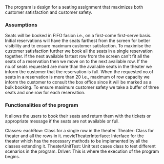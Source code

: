 The program is design for a seating assignment that maximizes both customer satisfaction and customer safety.

<h3>Assumptions</h3>
Seats will be booked in FIFO fasion i.e., on a first-come first-serve basis.
Initial reservations will have the seats farthest from the screen for better visibility and to ensure maximum customer satisfaction.
To maximise the customer satisfaction further we book all the seats in a single reservation together.
If the next available fartest row from the screen can't fit all the seats of a reservation then we move on to the next available row.
If the no.of seats requested are more than the available seats in the theater we inform the customer that the reservation is full.
When the requested no.of seats in a reservation is more than 20 i.e., maximum of row capacity we inform the customer to consult the box office since it will be marked as a bulk booking.
To ensure maximum customer safety we take a buffer of three seats and one row for each reservation.

<h3>Functionalities of the program</h3>
It allows the users to book their seats and return them with the tickets or appropriate message if the seats are not available or full.

Classes:
eachRow: Class for a single row in the theater.
Theater: Class for theater and all the rows in it.
movieTheaterInterface: Interface for the theater which has the necessary methods to be implemented by all the classes extending it.
TheaterUnitTest: Unit test cases class to test different scenarios in the program.
Driver: This is where the execution of the program begins.
